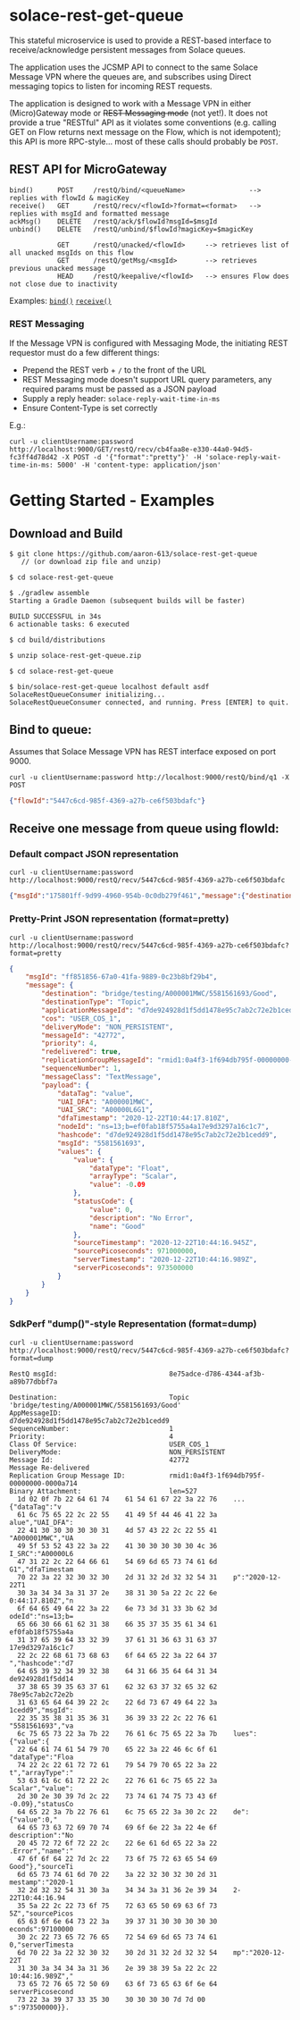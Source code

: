 # solace-rest-get-queue

This stateful microservice is used to provide a REST-based interface to receive/acknowledge persistent messages from Solace queues.

The application uses the JCSMP API to connect to the same Solace Message VPN where the queues are, and subscribes using Direct messaging topics to listen for incoming REST requests.

The application is designed to work with a Message VPN in either (Micro)Gateway mode or ~~REST Messaging mode~~ (not yet!).  It does not provide a true "RESTful" API as it violates some conventions (e.g. calling GET on Flow returns next message on the Flow, which is not idempotent); this API is more RPC-style... most of these calls should probably be `POST`.


## REST API for MicroGateway

```
bind()      POST     /restQ/bind/<queueName>                --> replies with flowId & magicKey
receive()   GET      /restQ/recv/<flowId>?format=<format>   --> replies with msgId and formatted message
ackMsg()    DELETE   /restQ/ack/$flowId?msgId=$msgId
unbind()    DELETE   /restQ/unbind/$flowId?magicKey=$magicKey

            GET      /restQ/unacked/<flowId>     --> retrieves list of all unacked msgIds on this flow
            GET      /restQ/getMsg/<msgId>       --> retrieves previous unacked message
            HEAD     /restQ/keepalive/<flowId>   --> ensures Flow does not close due to inactivity
```
Examples: 
[`bind()`](#bind-to-queue)
[`receive()`](#receive-one-message-from-queue-using-flowid)

### REST Messaging

If the Message VPN is configured with Messaging Mode, the initiating REST requestor must do a few different things:
- Prepend the REST verb + `/` to the front of the URL
- REST Messaging mode doesn't support URL query parameters, any required params must be passed as a JSON payload
- Supply a reply header: `solace-reply-wait-time-in-ms`
- Ensure Content-Type is set correctly

E.g.:
```
curl -u clientUsername:password http://localhost:9000/GET/restQ/recv/cb4faa8e-e330-44a0-94d5-fc3ff4d78d42 -X POST -d '{"format":"pretty"}' -H 'solace-reply-wait-time-in-ms: 5000' -H 'content-type: application/json'
```

# Getting Started - Examples

## Download and Build

```
$ git clone https://github.com/aaron-613/solace-rest-get-queue
   // (or download zip file and unzip)

$ cd solace-rest-get-queue

$ ./gradlew assemble
Starting a Gradle Daemon (subsequent builds will be faster)

BUILD SUCCESSFUL in 34s
6 actionable tasks: 6 executed

$ cd build/distributions

$ unzip solace-rest-get-queue.zip

$ cd solace-rest-get-queue

$ bin/solace-rest-get-queue localhost default asdf
SolaceRestQueueConsumer initializing...
SolaceRestQueueConsumer connected, and running. Press [ENTER] to quit.
```

## Bind to queue:
Assumes that Solace Message VPN has REST interface exposed on port 9000.
```
curl -u clientUsername:password http://localhost:9000/restQ/bind/q1 -X POST
```
```json
{"flowId":"5447c6cd-985f-4369-a27b-ce6f503bdafc"}

```

## Receive one message from queue using flowId:

### Default compact JSON representation
```
curl -u clientUsername:password http://localhost:9000/restQ/recv/5447c6cd-985f-4369-a27b-ce6f503bdafc
```
```json
{"msgId":"175801ff-9d99-4960-954b-0c0db279f461","message":{"destination":"bridge/testing/A000001MWC/5581561693/Good","destinationType":"Topic","applicationMessageId":"d7de924928d1f5dd1478e95c7ab2c72e2b1cedd9","cos":"USER_COS_1","deliveryMode":"NON_PERSISTENT","mesageId":"42772","priority":4,"redelivered":true,"replicationGroupMessageId":"rmid1:0a4f3-1f694db795f-00000000-0000a714","sequenceNumber":1,"messageClass":"TextMessage","payload":{"dataTag":"value","UAI_DFA":"A000001MWC","UAI_SRC":"A00000L6G1","dfaTimestamp":"2020-12-22T10:44:17.810Z","nodeId":"ns=13;b=ef0fab18f5755a4a17e9d3297a16c1c7","hashcode":"d7de924928d1f5dd1478e95c7ab2c72e2b1cedd9","msgId":"5581561693","values":{"value":{"dataType":"Float","arrayType":"Scalar","value":-0.09},"statusCode":{"value":0,"description":"No Error","name":"Good"},"sourceTimestamp":"2020-12-22T10:44:16.945Z","sourcePicoseconds":971000000,"serverTimestamp":"2020-12-22T10:44:16.989Z","serverPicoseconds":973500000}}}}
```


### Pretty-Print JSON representation (format=pretty)
```
curl -u clientUsername:password http://localhost:9000/restQ/recv/5447c6cd-985f-4369-a27b-ce6f503bdafc?format=pretty
```
```json
{
    "msgId": "ff851856-67a0-41fa-9889-0c23b8bf29b4",
    "message": {
        "destination": "bridge/testing/A000001MWC/5581561693/Good",
        "destinationType": "Topic",
        "applicationMessageId": "d7de924928d1f5dd1478e95c7ab2c72e2b1cedd9",
        "cos": "USER_COS_1",
        "deliveryMode": "NON_PERSISTENT",
        "messageId": "42772",
        "priority": 4,
        "redelivered": true,
        "replicationGroupMessageId": "rmid1:0a4f3-1f694db795f-00000000-0000a714",
        "sequenceNumber": 1,
        "messageClass": "TextMessage",
        "payload": {
            "dataTag": "value",
            "UAI_DFA": "A000001MWC",
            "UAI_SRC": "A00000L6G1",
            "dfaTimestamp": "2020-12-22T10:44:17.810Z",
            "nodeId": "ns=13;b=ef0fab18f5755a4a17e9d3297a16c1c7",
            "hashcode": "d7de924928d1f5dd1478e95c7ab2c72e2b1cedd9",
            "msgId": "5581561693",
            "values": {
                "value": {
                    "dataType": "Float",
                    "arrayType": "Scalar",
                    "value": -0.09
                },
                "statusCode": {
                    "value": 0,
                    "description": "No Error",
                    "name": "Good"
                },
                "sourceTimestamp": "2020-12-22T10:44:16.945Z",
                "sourcePicoseconds": 971000000,
                "serverTimestamp": "2020-12-22T10:44:16.989Z",
                "serverPicoseconds": 973500000
            }
        }
    }
}
```

### SdkPerf "dump()"-style Representation (format=dump)

```
curl -u clientUsername:password http://localhost:9000/restQ/recv/5447c6cd-985f-4369-a27b-ce6f503bdafc?format=dump
```
```
RestQ msgId:                            8e75adce-d786-4344-af3b-a89b77dbbf7a

Destination:                            Topic 'bridge/testing/A000001MWC/5581561693/Good'
AppMessageID:                           d7de924928d1f5dd1478e95c7ab2c72e2b1cedd9
SequenceNumber:                         1
Priority:                               4
Class Of Service:                       USER_COS_1
DeliveryMode:                           NON_PERSISTENT
Message Id:                             42772
Message Re-delivered
Replication Group Message ID:           rmid1:0a4f3-1f694db795f-00000000-0000a714
Binary Attachment:                      len=527
  1d 02 0f 7b 22 64 61 74    61 54 61 67 22 3a 22 76    ...{"dataTag":"v
  61 6c 75 65 22 2c 22 55    41 49 5f 44 46 41 22 3a    alue","UAI_DFA":
  22 41 30 30 30 30 30 31    4d 57 43 22 2c 22 55 41    "A000001MWC","UA
  49 5f 53 52 43 22 3a 22    41 30 30 30 30 30 4c 36    I_SRC":"A00000L6
  47 31 22 2c 22 64 66 61    54 69 6d 65 73 74 61 6d    G1","dfaTimestam
  70 22 3a 22 32 30 32 30    2d 31 32 2d 32 32 54 31    p":"2020-12-22T1
  30 3a 34 34 3a 31 37 2e    38 31 30 5a 22 2c 22 6e    0:44:17.810Z","n
  6f 64 65 49 64 22 3a 22    6e 73 3d 31 33 3b 62 3d    odeId":"ns=13;b=
  65 66 30 66 61 62 31 38    66 35 37 35 35 61 34 61    ef0fab18f5755a4a
  31 37 65 39 64 33 32 39    37 61 31 36 63 31 63 37    17e9d3297a16c1c7
  22 2c 22 68 61 73 68 63    6f 64 65 22 3a 22 64 37    ","hashcode":"d7
  64 65 39 32 34 39 32 38    64 31 66 35 64 64 31 34    de924928d1f5dd14
  37 38 65 39 35 63 37 61    62 32 63 37 32 65 32 62    78e95c7ab2c72e2b
  31 63 65 64 64 39 22 2c    22 6d 73 67 49 64 22 3a    1cedd9","msgId":
  22 35 35 38 31 35 36 31    36 39 33 22 2c 22 76 61    "5581561693","va
  6c 75 65 73 22 3a 7b 22    76 61 6c 75 65 22 3a 7b    lues":{"value":{
  22 64 61 74 61 54 79 70    65 22 3a 22 46 6c 6f 61    "dataType":"Floa
  74 22 2c 22 61 72 72 61    79 54 79 70 65 22 3a 22    t","arrayType":"
  53 63 61 6c 61 72 22 2c    22 76 61 6c 75 65 22 3a    Scalar","value":
  2d 30 2e 30 39 7d 2c 22    73 74 61 74 75 73 43 6f    -0.09},"statusCo
  64 65 22 3a 7b 22 76 61    6c 75 65 22 3a 30 2c 22    de":{"value":0,"
  64 65 73 63 72 69 70 74    69 6f 6e 22 3a 22 4e 6f    description":"No
  20 45 72 72 6f 72 22 2c    22 6e 61 6d 65 22 3a 22    .Error","name":"
  47 6f 6f 64 22 7d 2c 22    73 6f 75 72 63 65 54 69    Good"},"sourceTi
  6d 65 73 74 61 6d 70 22    3a 22 32 30 32 30 2d 31    mestamp":"2020-1
  32 2d 32 32 54 31 30 3a    34 34 3a 31 36 2e 39 34    2-22T10:44:16.94
  35 5a 22 2c 22 73 6f 75    72 63 65 50 69 63 6f 73    5Z","sourcePicos
  65 63 6f 6e 64 73 22 3a    39 37 31 30 30 30 30 30    econds":97100000
  30 2c 22 73 65 72 76 65    72 54 69 6d 65 73 74 61    0,"serverTimesta
  6d 70 22 3a 22 32 30 32    30 2d 31 32 2d 32 32 54    mp":"2020-12-22T
  31 30 3a 34 34 3a 31 36    2e 39 38 39 5a 22 2c 22    10:44:16.989Z","
  73 65 72 76 65 72 50 69    63 6f 73 65 63 6f 6e 64    serverPicosecond
  73 22 3a 39 37 33 35 30    30 30 30 30 7d 7d 00       s":973500000}}.
```


